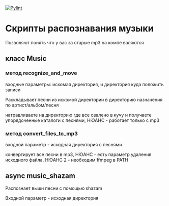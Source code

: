 [![Pylint](https://github.com/formeo/music_recognition/actions/workflows/pylint.yml/badge.svg)](https://github.com/formeo/music_recognition/actions/workflows/pylint.yml)
# Скрипты распознавания музыки

Позволяют понять что у вас за старые  mp3 на компе валяются


## класс Music 

### метод recognize_and_move 

входные параметры: искомая директория, и директория куда положить записи

Раскладывает песни из искомой директории в директорию назначения по артист/альбом/песня

натравливаете на директорию где все свалено в кучу и получаете упорядоченные каталоги с песнями, НЮАНС - работает только с mp3


### метод convert_files_to_mp3 

входной параметр - исходная директория с песнями

конвертирует все песни в mp3, НЮАНС - есть параметр удаления исходного файла, НЮАНС 2 - необходим  ffmpeg в PATH



## async music_shazam 

Распознает выши песни с помощью shazam

Входной параметр - исходная директория 
